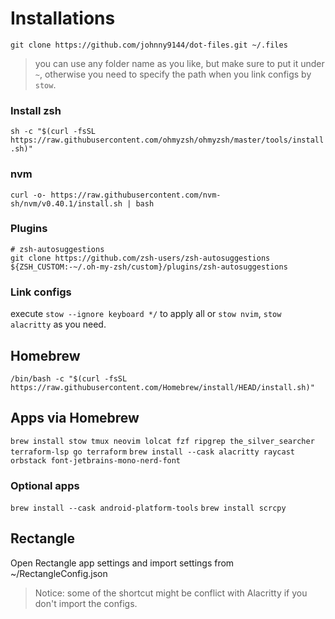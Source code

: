 # Installations

`git clone https://github.com/johnny9144/dot-files.git ~/.files`

> you can use any folder name as you like, but make sure to put it under `~`, otherwise you need to specify
> the path when you link configs by `stow`.

### Install zsh

`sh -c "$(curl -fsSL https://raw.githubusercontent.com/ohmyzsh/ohmyzsh/master/tools/install.sh)"`

### nvm

`curl -o- https://raw.githubusercontent.com/nvm-sh/nvm/v0.40.1/install.sh | bash`

### Plugins

```
# zsh-autosuggestions
git clone https://github.com/zsh-users/zsh-autosuggestions ${ZSH_CUSTOM:-~/.oh-my-zsh/custom}/plugins/zsh-autosuggestions
```

### Link configs

execute `stow --ignore keyboard */` to apply all
or `stow nvim`, `stow alacritty` as you need.

## Homebrew

`/bin/bash -c "$(curl -fsSL https://raw.githubusercontent.com/Homebrew/install/HEAD/install.sh)"`

## Apps via Homebrew

`brew install stow tmux neovim lolcat fzf ripgrep the_silver_searcher terraform-lsp go terraform`
`brew install --cask alacritty raycast orbstack font-jetbrains-mono-nerd-font`

### Optional apps

`brew install --cask android-platform-tools`
`brew install scrcpy`

## Rectangle

Open Rectangle app settings and import settings from ~/RectangleConfig.json

> Notice: some of the shortcut might be conflict with Alacritty if you don't import the configs.
